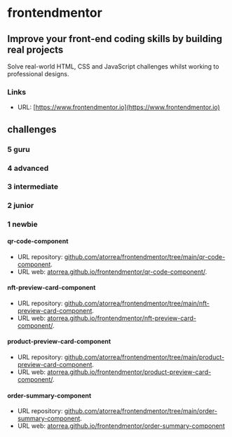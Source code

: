 # frontendmentor

## Improve your front-end coding skills by building real projects

Solve real-world HTML, CSS and JavaScript challenges whilst working to professional designs.

### Links

- URL: [https://www.frontendmentor.io](https://www.frontendmentor.io)

## challenges

### 5 guru

### 4 advanced

### 3 intermediate

### 2 junior

### 1 newbie

#### qr-code-component

- URL repository: [github.com/atorrea/frontendmentor/tree/main/qr-code-component](https://github.com/atorrea/frontendmentor/tree/main/qr-code-component).
- URL web: [atorrea.github.io/frontendmentor/qr-code-component/](https://atorrea.github.io/frontendmentor/qr-code-component/).

#### nft-preview-card-component

- URL repository: [github.com/atorrea/frontendmentor/tree/main/nft-preview-card-component](https://github.com/atorrea/frontendmentor/tree/main/nft-preview-card-component).
- URL web: [atorrea.github.io/frontendmentor/nft-preview-card-component/](https://atorrea.github.io/frontendmentor/nft-preview-card-component/).

#### product-preview-card-component

- URL repository: [github.com/atorrea/frontendmentor/tree/main/product-preview-card-component](https://github.com/atorrea/frontendmentor/tree/main/product-preview-card-component).
- URL web: [atorrea.github.io/frontendmentor/product-preview-card-component/](https://atorrea.github.io/frontendmentor/product-preview-card-component/).

#### order-summary-component

- URL repository: [github.com/atorrea/frontendmentor/tree/main/order-summary-component](https://github.com/atorrea/frontendmentor/tree/main/order-summary-component).
- URL web: [atorrea.github.io/frontendmentor/order-summary-component](https://atorrea.github.io/frontendmentor/order-summary-component/)
